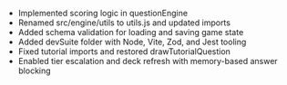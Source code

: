 - Implemented scoring logic in questionEngine
- Renamed src/engine/utils to utils.js and updated imports
- Added schema validation for loading and saving game state
- Added devSuite folder with Node, Vite, Zod, and Jest tooling
- Fixed tutorial imports and restored drawTutorialQuestion
- Enabled tier escalation and deck refresh with memory-based answer blocking
